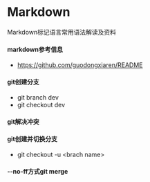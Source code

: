 # Markdown
Markdown标记语言常用语法解读及资料

#### markdown参考信息

- https://github.com/guodongxiaren/README

#### git创建分支

- git branch dev
- git checkout dev

#### git解决冲突

#### git创建并切换分支

- git checkout -u \<brach name\>

#### \--no-ff方式git merge
